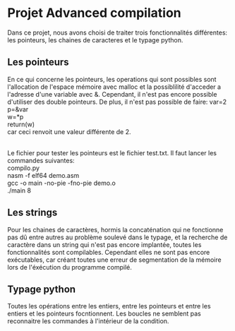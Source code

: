 # Projet Advanced compilation
Dans ce projet, nous avons choisi de traiter trois fonctionnalités différentes: les pointeurs, les chaines de caracteres et le typage python.

<h2>Les pointeurs</h2>
En ce qui concerne les pointeurs, les operations qui sont possibles sont l'allocation de l'espace mémoire avec malloc et la possiblilité d'acceder a l'adresse d'une variable avec &. Cependant, il n'est pas encore possible d'utiliser des double pointeurs. De plus, il n'est pas possible de faire: 
var=2<br> p=&var<br> w=*p<br> return(w)<br> car ceci renvoit une valeur différente de 2.<br><br>

Le fichier pour tester les pointeurs est le fichier test.txt. Il faut lancer les commandes suivantes:<br>
compilo.py<br>
nasm -f elf64 demo.asm<br>
gcc -o main -no-pie -fno-pie demo.o<br>
./main 8



<h2>Les strings</h2>
Pour les chaines de caractères, hormis la concaténation qui ne fonctionne pas dû entre autres au problème soulevé dans le typage, et la recherche de caractère dans un string qui n'est pas encore implantée, toutes les fonctionnalités sont compilables. Cependant elles ne sont pas encore exécutables, car créant toutes une erreur de segmentation de la mémoire lors de l'éxécution du programme compilé.  

<h2>Typage python</h2>
Toutes les opérations entre les entiers, entre les pointeurs et entre les entiers et les pointeurs focntionnent.
Les boucles ne semblent pas reconnaitre les commandes à l'intérieur de la condition.
